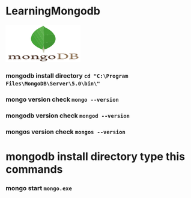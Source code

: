 # LearningMongodb

<code><img src="https://github.com/devicons/devicon/blob/master/icons/mongodb/mongodb-original-wordmark.svg" title="mongodb" alt="mongodb" width="200" height="100"/></code>

### mongodb install directory `cd "C:\Program Files\MongoDB\Server\5.0\bin\" ` 

### mongo version check `mongo --version`

### mongodb version check `mongod --version`

### mongos version check `mongos --version`

<h1>mongodb install directory type this commands</h1>

### mongo start `mongo.exe`
